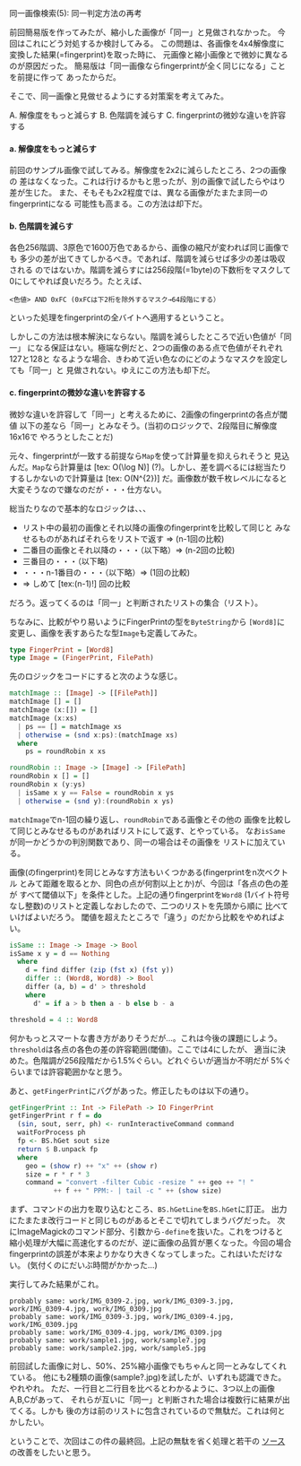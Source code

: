 同一画像検索(5): 同一判定方法の再考

前回簡易版を作ってみたが、縮小した画像が「同一」と見做されなかった。
今回はこれにどう対処するか検討してみる。
この問題は、各画像を4x4解像度に変換した結果(=fingerprint)を取った時に、
元画像と縮小画像とで微妙に異なるのが原因だった。
簡易版は「同一画像ならfingerprintが全く同じになる」ことを前提に作って
あったからだ。

そこで、同一画像と見做せるようにする対策案を考えてみた。

A. 解像度をもっと減らす
B. 色階調を減らす
C. fingerprintの微妙な違いを許容する

#### a. 解像度をもっと減らす

前回のサンプル画像で試してみる。解像度を2x2に減らしたところ、2つの画像の
差はなくなった。これは行けるかもと思ったが、別の画像で試したらやはり差が生じた。
また、そもそも2x2程度では、異なる画像がたまたま同一のfingerprintになる
可能性も高まる。この方法は却下だ。

#### b. 色階調を減らす

各色256階調、3原色で1600万色であるから、画像の縮尺が変われば同じ画像でも
多少の差が出てきてしかるべき。であれば、階調を減らせば多少の差は吸収される
のではないか。階調を減らすには256段階(=1byte)の下数桁をマスクして
0にしてやれば良いだろう。たとえば、

```
<色値> AND 0xFC (0xFCは下2桁を除外するマスク→64段階にする）
```

といった処理をfingerprintの全バイトへ適用するということ。

しかしこの方法は根本解決にならない。階調を減らしたところで近い色値が「同一」
になる保証はない。極端な例だと、2つの画像のある点で色値がそれぞれ127と128と
なるような場合、きわめて近い色なのにどのようなマスクを設定しても「同一」と
見做されない。ゆえにこの方法も却下だ。

#### c. fingerprintの微妙な違いを許容する

微妙な違いを許容して「同一」と考えるために、2画像のfingerprintの各点が閾値
以下の差なら「同一」とみなそう。(当初のロジックで、2段階目に解像度16x16で
やろうとしたことだ)

元々、fingerprintが一致する前提なら`Map`を使って計算量を抑えられそうと
見込んだ。`Map`なら計算量は [tex: O(\log N)] (?)。しかし、差を調べるには総当たり
するしかないので計算量は [tex: O(N^{2})] だ。画像数が数千枚レベルになると
大変そうなので嫌なのだが・・・仕方ない。

総当たりなので基本的なロジックは、、、

* リスト中の最初の画像とそれ以降の画像のfingerprintを比較して同じと
みなせるものがあればそれらをリストで返す => (n-1回の比較)
* 二番目の画像とそれ以降の・・・（以下略）=> (n-2回の比較)
* 三番目の・・・（以下略)
* ・・・n-1番目の・・・（以下略）=> (1回の比較)
* => しめて [tex:(n-1)!] 回の比較

だろう。返ってくるのは「同一」と判断されたリストの集合（リスト）。

ちなみに、比較がやり易いようにFingerPrintの型を`ByteString`から
`[Word8]`に変更し、画像を表すあらたな型`Image`も定義してみた。

```haskell
type FingerPrint = [Word8]
type Image = (FingerPrint, FilePath)
```

先のロジックをコードにすると次のような感じ。

```haskell
matchImage :: [Image] -> [[FilePath]]
matchImage [] = []
matchImage (x:[]) = []
matchImage (x:xs)
  | ps == [] = matchImage xs
  | otherwise = (snd x:ps):(matchImage xs)
  where
    ps = roundRobin x xs

roundRobin :: Image -> [Image] -> [FilePath]
roundRobin x [] = []
roundRobin x (y:ys)
  | isSame x y == False = roundRobin x ys
  | otherwise = (snd y):(roundRobin x ys)
```

`matchImage`でn-1回の繰り返し、`roundRobin`である画像とその他の
画像を比較して同じとみなせるものがあればリストにして返す、とやっている。
なお`isSame`が同一かどうかの判別関数であり、同一の場合はその画像を
リストに加えている。

画像(のfingerprint)を同じとみなす方法もいくつかある(fingerprintをn次ベクトル
とみて距離を取るとか、同色の点が何割以上とか)が、今回は「各点の色の差が
すべて閾値以下」を条件とした。上記の通りfingerprintを`Word8`
(1バイト符号なし整数)のリストと定義しなおしたので、二つのリストを先頭から順に
比べていけばよいだろう。
閾値を超えたところで「違う」のだから比較をやめればよい。

```haskell
isSame :: Image -> Image -> Bool
isSame x y = d == Nothing
  where
    d = find differ (zip (fst x) (fst y))
    differ :: (Word8, Word8) -> Bool
    differ (a, b) = d' > threshold
    where
      d' = if a > b then a - b else b - a

threshold = 4 :: Word8
```

何かもっとスマートな書き方がありそうだが…。これは今後の課題にしよう。
`threshold`は各点の各色の差の許容範囲(閾値)。ここでは4にしたが、
適当に決めた。色階調が256段階だから1.5%ぐらい。どれぐらいが適当か不明だが
5%ぐらいまでは許容範囲かなと思う。

あと、`getFingerPrint`にバグがあった。修正したものは以下の通り。

```haskell
getFingerPrint :: Int -> FilePath -> IO FingerPrint
getFingerPrint r f = do
  (sin, sout, serr, ph) <- runInteractiveCommand command
  waitForProcess ph
  fp <- BS.hGet sout size
  return $ B.unpack fp
  where
    geo = (show r) ++ "x" ++ (show r)
    size = r * r * 3
    command = "convert -filter Cubic -resize " ++ geo ++ "! "
           ++ f ++ " PPM:- | tail -c " ++ (show size)
```

まず、コマンドの出力を取り込むところ、`BS.hGetLine`を`BS.hGet`に訂正。
出力にたまたま改行コードと同じものがあるとそこで切れてしまうバグだった。
次にImageMagickのコマンド部分、引数から`-define`を抜いた。これをつけると
縮小処理が大幅に高速化するのだが、逆に画像の品質が悪くなった。今回の場合
fingerprintの誤差が本来よりかなり大きくなってしまった。これはいただけない。
(気付くのにだいぶ時間がかかった…)

実行してみた結果がこれ。

```
probably same: work/IMG_0309-2.jpg, work/IMG_0309-3.jpg, work/IMG_0309-4.jpg, work/IMG_0309.jpg
probably same: work/IMG_0309-3.jpg, work/IMG_0309-4.jpg, work/IMG_0309.jpg
probably same: work/IMG_0309-4.jpg, work/IMG_0309.jpg
probably same: work/sample1.jpg, work/sample7.jpg
probably same: work/sample2.jpg, work/sample5.jpg
```

前回試した画像に対し、50%、25%縮小画像でもちゃんと同一とみなしてくれている。
他にも2種類の画像(sample?.jpg)を試したが、いずれも認識できた。やれやれ。
ただ、一行目と二行目を比べるとわかるように、3つ以上の画像A,B,Cがあって、
それらが互いに「同一」と判断された場合は複数行に結果が出てくる。しかも
後の方は前のリストに包含されているので無駄だ。これは何とかしたい。

ということで、次回はこの件の最終回。上記の無駄を省く処理と若干の
[ソース](https://github.com/eijian/picfinder)の改善をしたいと思う。
